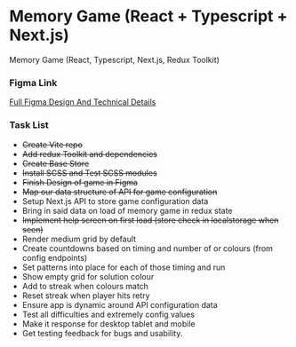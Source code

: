 # Memory Game (React + Typescript + Next.js)
Memory Game (React, Typescript, Next.js, Redux Toolkit)

### Figma Link
[Full Figma Design And Technical Details](https://www.figma.com/design/1ajIDGUNbZ6kH3JgDBj0Fh/Memory-Game?node-id=0-1&t=cwOJGSE2bAdZOWp8-1)

### Task List
- ~~Create Vite repo~~
- ~~Add redux Toolkit and dependencies~~
- ~~Create Base Store~~
- ~~Install SCSS and Test SCSS modules~~
- ~~Finish Design of game in Figma~~
- ~~Map our data structure of API for game configuration~~
- Setup Next.js API to store game configuration data 
- Bring in said data on load of memory game in redux state
- ~~Implement help screen on first load (store check in localstorage when seen)~~
- Render medium grid by default
- Create countdowns based on timing and number of or colours (from config endpoints)
- Set patterns into place for each of those timing and run
- Show empty grid for solution colour
- Add to streak when colours match
- Reset streak when player hits retry
- Ensure app is dynamic around API configuration data
- Test all difficulties and extremely config values
- Make it response for desktop tablet and mobile
- Get testing feedback for bugs and usability.
